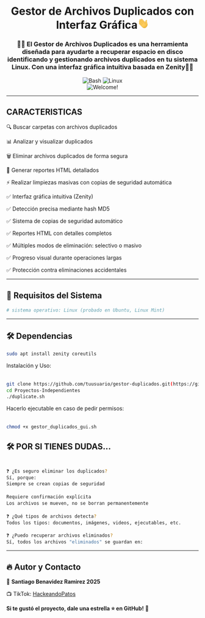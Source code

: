 <div align="center">
  <h1>Gestor de Archivos Duplicados con Interfaz Gráfica<img src="https://github.com/ABSphreak/ABSphreak/blob/master/gifs/Hi.gif" width="30px"></h1>
  <h3>🕵️‍♂️ El Gestor de Archivos Duplicados es una herramienta diseñada para ayudarte a recuperar espacio en disco identificando y gestionando archivos duplicados en tu sistema Linux. Con una interfaz gráfica intuitiva basada en Zenity🕵️‍♂️</h3>
  
  <div>
    <img src="https://img.shields.io/badge/Bash-4EAA25?style=for-the-badge&logo=gnu-bash&logoColor=white" alt="Bash"/>
    <img src="https://img.shields.io/badge/Linux-000000?style=for-the-badge&logo=linux&logoColor=white" alt="Linux"/>
  </div>
</div>

<div align="center" width="50">
  <img src="https://i.gifer.com/6o0.gif" alt="Welcome!" width="300"/>
</div>

---

## CARACTERISTICAS
🔍 Buscar carpetas con archivos duplicados

📊 Analizar y visualizar duplicados

🗑️ Eliminar archivos duplicados de forma segura

📝 Generar reportes HTML detallados

⚡ Realizar limpiezas masivas con copias de seguridad automática

✅ Interfaz gráfica intuitiva (Zenity)

✅ Detección precisa mediante hash MD5

✅ Sistema de copias de seguridad automático

✅ Reportes HTML con detalles completos

✅ Múltiples modos de eliminación: selectivo o masivo

✅ Progreso visual durante operaciones largas

✅ Protección contra eliminaciones accidentales

---

## 🚀 Requisitos del Sistema

```bash
# sistema operativo: Linux (probado en Ubuntu, Linux Mint)

```

---

## 🛠 Dependencias

```bash
sudo apt install zenity coreutils
```

Instalación y Uso:
```bash

git clone https://github.com/tuusuario/gestor-duplicados.git(https://github.com/BenaviDev/Proyectos-Independientes.git)
cd Proyectos-Independientes
./duplicate.sh
```
Hacerlo ejecutable en caso de pedir permisos:
```bash

chmod +x gestor_duplicados_gui.sh

```

## 🛠 POR SI TIENES DUDAS...

```bash

❓ ¿Es seguro eliminar los duplicados?
Sí, porque:
Siempre se crean copias de seguridad

Requiere confirmación explícita
Los archivos se mueven, no se borran permanentemente

❓ ¿Qué tipos de archivos detecta?
Todos los tipos: documentos, imágenes, videos, ejecutables, etc.

❓ ¿Puedo recuperar archivos eliminados?
Sí, todos los archivos "eliminados" se guardan en:
```
---

## 🔥 Autor y Contacto

👤 **Santiago Benavidez Ramirez 2025**  

📺 TikTok: [HackeandoPatos](https://www.tiktok.com/@hackeadopatos)  

**Si te gustó el proyecto, dale una estrella ⭐ en GitHub!** 🚀
